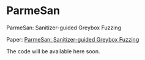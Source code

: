 # ParmeSan
ParmeSan: Sanitizer-guided Greybox Fuzzing

Paper: [ParmeSan: Sanitizer-guided Greybox Fuzzing](https://download.vusec.net/papers/parmesan_sec20.pdf)

The code will be available here soon.
